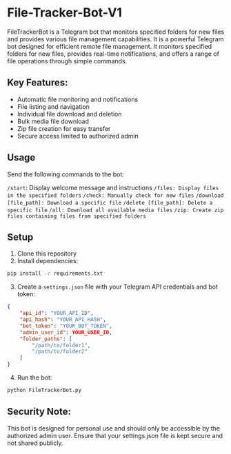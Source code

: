# File-Tracker-Bot-V1

FileTrackerBot is a Telegram bot that monitors specified folders for new files and provides various file management capabilities. It is a powerful Telegram bot designed for efficient remote file management. It monitors specified folders for new files, provides real-time notifications, and offers a range of file operations through simple commands.

## Key Features:
- Automatic file monitoring and notifications
- File listing and navigation
- Individual file download and deletion
- Bulk media file download
- Zip file creation for easy transfer
- Secure access limited to authorized admin

## Usage
Send the following commands to the bot:

`/start`: Display welcome message and instructions
`/files: Display files in the specified folders`
`/check: Manually check for new files`
`/download [file_path]: Download a specific file`
`/delete [file_path]: Delete a specific file`
`/all: Download all available media files`
`/zip: Create zip files containing files from specified folders`

## Setup

1. Clone this repository
2. Install dependencies:

```bash
pip install -r requirements.txt
```

3. Create a `settings.json` file with your Telegram API credentials and bot token:
```json
{
    "api_id": "YOUR_API_ID",
    "api_hash": "YOUR_API_HASH",
    "bot_token": "YOUR_BOT_TOKEN",
    "admin_user_id": YOUR_USER_ID,
    "folder_paths": [
        "/path/to/folder1",
        "/path/to/folder2"
    ]
}
```

4. Run the bot:

```bash
python FileTrackerBot.py
```

## Security Note:
This bot is designed for personal use and should only be accessible by the authorized admin user. Ensure that your settings.json file is kept secure and not shared publicly.
